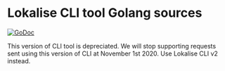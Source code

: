 # Lokalise CLI tool Golang sources
[![GoDoc](https://godoc.org/github.com/lokalise/lokalise-cli-go?status.svg)](https://godoc.org/github.com/lokalise/lokalise-cli-go)

This version of CLI tool is depreciated. We will stop supporting requests sent using this version of CLI at November 1st 2020. Use Lokalise CLI v2 instead.
